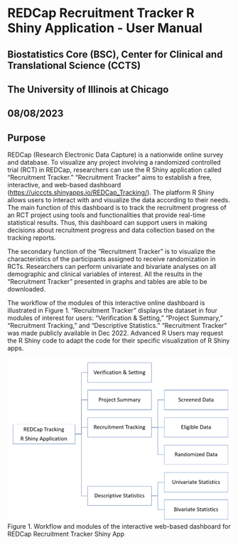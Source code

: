 # REDCap Recruitment Tracker R Shiny Application - User Manual
## Biostatistics Core (BSC), Center for Clinical and Translational Science (CCTS)
## The University of Illinois at Chicago
## 08/08/2023

## Purpose
REDCap (Research Electronic Data Capture) is a nationwide online survey and database. To visualize any project involving
a randomized controlled trial (RCT) in REDCap, researchers can use the R Shiny application called “Recruitment Tracker.”
“Recruitment Tracker” aims to establish a free, interactive, and web-based dashboard
(https://uicccts.shinyapps.io/REDCap_Tracking/). The platform R Shiny allows users to interact with and visualize the data
according to their needs. The main function of this dashboard is to track the recruitment progress of an RCT project
using tools and functionalities that provide real-time statistical results. Thus, this dashboard can support users in making
decisions about recruitment progress and data collection based on the tracking reports.

The secondary function of the “Recruitment Tracker” is to visualize the characteristics of the participants assigned to
receive randomization in RCTs. Researchers can perform univariate and bivariate analyses on all demographic and clinical
variables of interest. All the results in the “Recruitment Tracker” presented in graphs and tables are able to be
downloaded.

The workflow of the modules of this interactive online dashboard is illustrated in Figure 1. “Recruitment Tracker” displays
the dataset in four modules of interest for users: “Verification & Setting,” “Project Summary,” “Recruitment Tracking,”
and “Descriptive Statistics.” “Recruitment Tracker” was made publicly available in Dec 2022. Advanced R Users may
request the R Shiny code to adapt the code for their specific visualization of R Shiny apps.

![fig1](https://github.com/souvik2019/ccts_rshiny/blob/main/images/fig1.png)
Figure 1. Workflow and modules of the interactive web-based dashboard for REDCap Recruitment Tracker Shiny App


